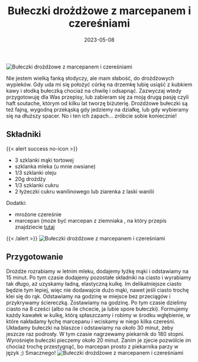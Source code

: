 ﻿---
title: "Bułeczki drożdżowe z marcepanem i czereśniami"
date: 2023-05-08
categories:
- desery
tags:
- ciasto
- owoce
- wegańskie
- drożdżowe
thumbnailImagePosition: "top"
---
![Bułeczki drożdżowe z marcepanem i czereśniami](/img/Bułeczki-drozdzowe-z-marcepanem-i-czeresniami/Bułeczki-drozdzowe-z-marcepanem-i-czeresniami-1.JPG)

Nie jestem wielką fanką słodyczy, ale mam słabość, do drożdżowych wypieków. Gdy uda mi się położyć córkę na drzemkę lubię usiąść z kubkiem kawy i słodką bułeczką chociaż na chwilę i odsapnąć. Zazwyczaj wtedy przygotowuję dla Was przepisy, lub zabieram się za moją drugą pasję czyli haft soutache, którym od kilku lat tworzę biżuterię. Drożdżowe bułeczki są też fajną, wygodną przekąską gdy jedziemy na działkę, lub gdy wybieramy się na dłuższy spacer. No i ten ich zapach... zróbcie sobie koniecznie!
<!--more-->


## Składniki
{{< alert success no-icon >}}
- 3 szklanki mąki tortowej
- szklanka mleka (u mnie owsiane)
- 1/3 szklanki oleju
- 20g drożdży
- 1/3 szklanki cukru
- 2 łyżeczki cukru wanilinowego lub ziarenka z laski wanilii

Dodatki:
- mrożone czereśnie
- marcepan (może być marcepan z ziemniaka , na który przepis znajdziecie [tutaj](https://wegeinie.pl/2023/04/marcepan-z-ziemniaka/)

{{< /alert >}}
![Bułeczki drożdżowe z marcepanem i czereśniami](/img/Buleczki-drozdzowe-z-marcepanem-i-czeresniami/Buleczki-drozdzowe-z-marcepanem-i-czeresniami-4.JPG)
## Przygotowanie
Drożdże rozrabiamy w letnim mleku, dodajemy łyżkę mąki i odstawiamy na 15 minut. Po tym czasie dodajemy pozostałe składniki na ciasto i wyrabiamy tak długo, aż uzyskamy ładną, elastyczną kulkę. Im delikatniejsze ciasto będzie tym lepiej, więc nie dodawajcie dużo mąki, nawet jeśli ciasto trochę klei się do rąk. Odstawiamy na godzinę w miejsce bez przeciągów i przykrywamy ściereczką. Zostawiamy na godzinę. Po tym czasie dzielimy ciasto na 8 cześci (albo na ile chcecie, ja lubie spore bułeczki). Formujemy każdy kawałek w kulkę, którą spłaszczamy i robimy w środku wgłębienie, w które nakładamy łychę marcepanu i wciskamy w niego kilka czereśni. Układamy bułeczki na blaszce i odstawiamy na około 30 minut, żeby jeszcze raz podrosły. W tym czasie nagrzewamy piekarnik do 180 stopni. Wyrośnięte bułeczki pieczemy około 20 minut. Zanim je zjecie pozwólcie im chociaż trochę przestygnąć, bo marcepan prosto z piekarnika parzy w język ;) 
Smacznego!
![Bułeczki drożdżowe z marcepanem i czereśniami](/img/Buleczki-drozdzowe-z-marcepanem-i-czeresniami/Buleczki-drozdzowe-z-marcepanem-i-czeresniami-2.JPG)